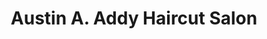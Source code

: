 ---
title: "Austin A. Addy Haircut Salon"
url: /accra/austin-a-addy-haircut-salon/
shop: Friseur
---